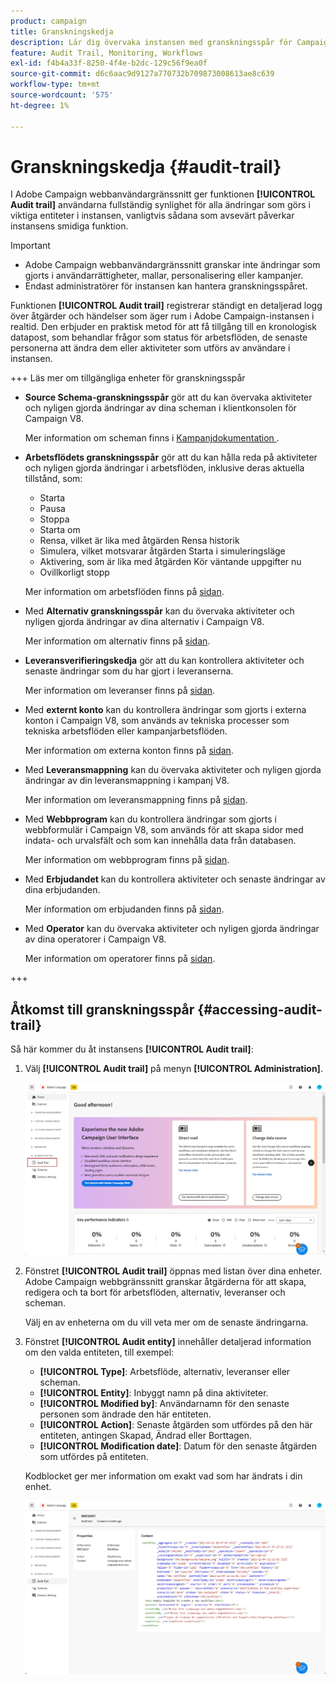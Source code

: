 ```yaml
---
product: campaign
title: Granskningskedja
description: Lär dig övervaka instansen med granskningsspår för Campaign
feature: Audit Trail, Monitoring, Workflows
exl-id: f4b4a33f-8250-4f4e-b2dc-129c56f9ea0f
source-git-commit: d6c6aac9d9127a770732b709873008613ae8c639
workflow-type: tm+mt
source-wordcount: '575'
ht-degree: 1%

---
```


# Granskningskedja {#audit-trail}

I Adobe Campaign webbanvändargränssnitt ger funktionen **[!UICONTROL Audit trail]** användarna fullständig synlighet för alla ändringar som görs i viktiga entiteter i instansen, vanligtvis sådana som avsevärt påverkar instansens smidiga funktion.

>[!IMPORTANT]
>
>* Adobe Campaign webbanvändargränssnitt granskar inte ändringar som gjorts i användarrättigheter, mallar, personalisering eller kampanjer.
>* Endast administratörer för instansen kan hantera granskningsspåret.

Funktionen **[!UICONTROL Audit trail]** registrerar ständigt en detaljerad logg över åtgärder och händelser som äger rum i Adobe Campaign-instansen i realtid. Den erbjuder en praktisk metod för att få tillgång till en kronologisk datapost, som behandlar frågor som status för arbetsflöden, de senaste personerna att ändra dem eller aktiviteter som utförs av användare i instansen.

+++ Läs mer om tillgängliga enheter för granskningsspår

* **Source Schema-granskningsspår** gör att du kan övervaka aktiviteter och nyligen gjorda ändringar av dina scheman i klientkonsolen för Campaign V8.

  Mer information om scheman finns i [Kampanjdokumentation ](https://experienceleague.adobe.com/en/docs/campaign/campaign-v8/developer/shemas-forms/schemas).

* **Arbetsflödets granskningsspår** gör att du kan hålla reda på aktiviteter och nyligen gjorda ändringar i arbetsflöden, inklusive deras aktuella tillstånd, som:

   * Starta
   * Pausa
   * Stoppa
   * Starta om
   * Rensa, vilket är lika med åtgärden Rensa historik
   * Simulera, vilket motsvarar åtgärden Starta i simuleringsläge
   * Aktivering, som är lika med åtgärden Kör väntande uppgifter nu
   * Ovillkorligt stopp

  Mer information om arbetsflöden finns på [sidan](../workflows/gs-workflows.md).

* Med **Alternativ granskningsspår** kan du övervaka aktiviteter och nyligen gjorda ändringar av dina alternativ i Campaign V8.

  Mer information om alternativ finns på [sidan](https://experienceleague.adobe.com/en/docs/campaign-classic/using/installing-campaign-classic/appendices/configuring-campaign-options).

* **Leveransverifieringskedja** gör att du kan kontrollera aktiviteter och senaste ändringar som du har gjort i leveranserna.

  Mer information om leveranser finns på [sidan](../msg/gs-deliveries.md).

* Med **externt konto** kan du kontrollera ändringar som gjorts i externa konton i Campaign V8, som används av tekniska processer som tekniska arbetsflöden eller kampanjarbetsflöden.

  Mer information om externa konton finns på [sidan](../administration/external-account.md).

* Med **Leveransmappning** kan du övervaka aktiviteter och nyligen gjorda ändringar av din leveransmappning i kampanj V8.

  Mer information om leveransmappning finns på [sidan](https://experienceleague.adobe.com/en/docs/campaign/campaign-v8/audience/add-profiles/target-mappings).

* Med **Webbprogram** kan du kontrollera ändringar som gjorts i webbformulär i Campaign V8, som används för att skapa sidor med indata- och urvalsfält och som kan innehålla data från databasen.

  Mer information om webbprogram finns på [sidan](https://experienceleague.adobe.com/en/docs/campaign/campaign-v8/content/webapps).

* Med **Erbjudandet** kan du kontrollera aktiviteter och senaste ändringar av dina erbjudanden.

  Mer information om erbjudanden finns på [sidan](../msg/offers.md).

* Med **Operator** kan du övervaka aktiviteter och nyligen gjorda ändringar av dina operatorer i Campaign V8.

  Mer information om operatorer finns på [sidan](https://experienceleague.adobe.com/en/docs/campaign/campaign-v8/offers/interaction-settings/interaction-operators).

+++

## Åtkomst till granskningsspår {#accessing-audit-trail}

Så här kommer du åt instansens **[!UICONTROL Audit trail]**:

1. Välj **[!UICONTROL Audit trail]** på menyn **[!UICONTROL Administration]**.

   ![Skärmbild som visar administrationsmenyn med alternativet Granskningsspår markerat](assets/audit-trail-1.png)

1. Fönstret **[!UICONTROL Audit trail]** öppnas med listan över dina enheter. Adobe Campaign webbgränssnitt granskar åtgärderna för att skapa, redigera och ta bort för arbetsflöden, alternativ, leveranser och scheman.

   Välj en av enheterna om du vill veta mer om de senaste ändringarna.

1. Fönstret **[!UICONTROL Audit entity]** innehåller detaljerad information om den valda entiteten, till exempel:

   * **[!UICONTROL Type]**: Arbetsflöde, alternativ, leveranser eller scheman.
   * **[!UICONTROL Entity]**: Inbyggt namn på dina aktiviteter.
   * **[!UICONTROL Modified by]**: Användarnamn för den senaste personen som ändrade den här entiteten.
   * **[!UICONTROL Action]**: Senaste åtgärden som utfördes på den här entiteten, antingen Skapad, Ändrad eller Borttagen.
   * **[!UICONTROL Modification date]**: Datum för den senaste åtgärden som utfördes på entiteten.

   Kodblocket ger mer information om exakt vad som har ändrats i din enhet.

   ![Skärmbild som visar fönstret Granskningsenhet med detaljerad information om ändringar](assets/audit-trail-2.png)
